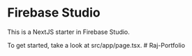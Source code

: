 # Firebase Studio

This is a NextJS starter in Firebase Studio.

To get started, take a look at src/app/page.tsx.
#   R a j - P o r t f o l i o  
 